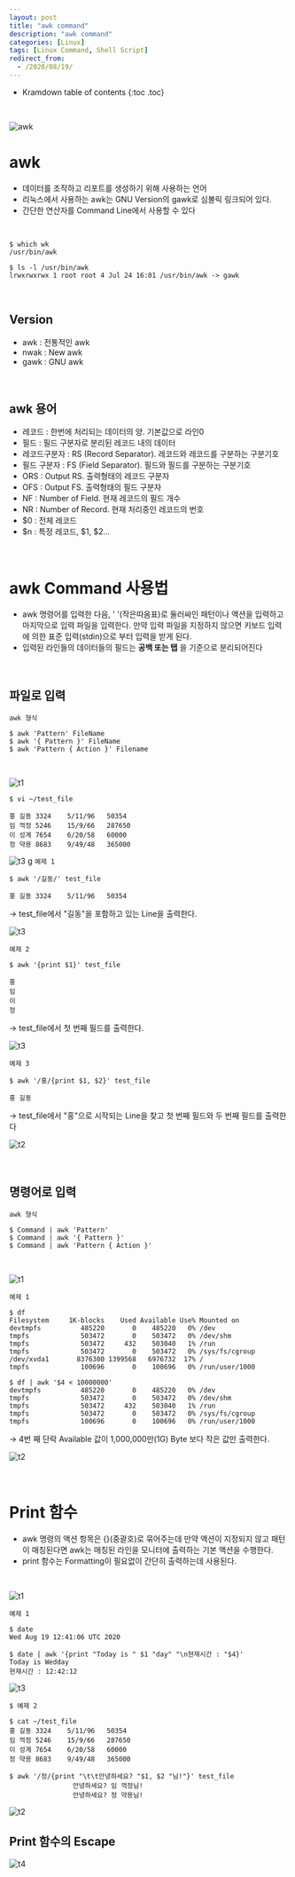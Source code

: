 ```yaml
---
layout: post
title: "awk command"
description: "awk command"
categories: [Linux]
tags: [Linux Command, Shell Script]
redirect_from:
  - /2020/08/19/
---
```


* Kramdown table of contents
{:toc .toc}


<br>

![awk](https://user-images.githubusercontent.com/69279022/90589860-0b9bac00-e21a-11ea-9814-48b7b09074e7.png)

# awk

- 데이터를 조작하고 리포트를 생성하기 위해 사용하는 언어
- 리눅스에서 사용하는 awk는 GNU Version의 gawk로 심볼릭 링크되어 있다.
- 간단한 연산자를 Command Line에서 사용할 수 있다

<br>

~~~
$ which wk   
/usr/bin/awk
~~~

~~~
$ ls -l /usr/bin/awk
lrwxrwxrwx 1 root root 4 Jul 24 16:01 /usr/bin/awk -> gawk
~~~

<br>

## Version
- awk : 전통적인 awk
- nwak : New awk
- gawk : GNU awk

<br>    
  
## awk 용어
- 레코드 : 한번에 처리되는 데이터의 양. 기본값으로 라인0
- 필드 : 필드 구분자로 분리된 레코드 내의 데이터
- 레코드구분자 : RS (Record Separator). 레코드와 레코드를 구분하는 구분기호
- 필드 구분자 : FS (Field Separator). 필드와 필드를 구분하는 구분기호
- ORS : Output RS. 출력형태의 레코드 구분자
- OFS : Output FS. 출력형태의 필드 구분자
- NF : Number of Field. 현재 레코드의 필드 개수
- NR : Number of Record. 현재 처리중인 레코드의 번호
- $0 : 전체 레코드 
- $n : 특정 레코드, $1, $2...

<br>

# awk Command 사용법

- awk 명령어를 입력한 다음, ' '(작은따옴표)로 둘러싸인 패턴이나 액션을 입력하고 마지막으로 입력 파일을 입력한다. 만약 입력 파일을 지정하지 않으면 키보드 입력에 의한 표준 입력(stdin)으로 부터 입력을 받게 된다.
- 입력된 라인들의 데이터들의 필드는 **공백 또는 탭** 을 기준으로 분리되어진다

<br>

## 파일로 입력


` awk 형식 `
~~~
$ awk 'Pattern' FileName
$ awk '{ Pattern }' FileName
$ awk 'Pattern { Action }' Filename
~~~

<br>

![t1](https://user-images.githubusercontent.com/69279022/90632460-67d4ef00-e25f-11ea-8580-477f0b13b970.png)

`$ vi ~/test_file `
~~~
홍 길동 3324    5/11/96   50354
임 꺽정 5246    15/9/66   287650
이 성계 7654    6/20/58   60000
정 약용 8683    9/49/48   365000
~~~

![t3](https://user-images.githubusercontent.com/69279022/90634752-29413380-e263-11ea-91ff-0d3c5765cb06.png)
g
` 예제 1 `
~~~
$ awk '/길동/' test_file
~~~
~~~
홍 길동 3324    5/11/96   50354
~~~

→ test_file에서 "길동"을 포함하고 있는 Line을 출력한다.

![t3](https://user-images.githubusercontent.com/69279022/90634752-29413380-e263-11ea-91ff-0d3c5765cb06.png)

` 예제 2 `
~~~
$ awk '{print $1}' test_file
~~~
~~~
홍
임
이
정
~~~

→ test_file에서 첫 번째 필드를 출력한다.

![t3](https://user-images.githubusercontent.com/69279022/90634752-29413380-e263-11ea-91ff-0d3c5765cb06.png)

` 예제 3 `
~~~
$ awk '/홍/{print $1, $2}' test_file
~~~
~~~
홍 길동
~~~

→ test_file에서 "홍"으로 시작되는 Line을 찾고 첫 번째 필드와 두 번째 필드를 출력한다

![t2](https://user-images.githubusercontent.com/69279022/90632462-686d8580-e25f-11ea-8de6-b4cdb8fbe60a.png)


<br>

## 명령어로 입력

` awk 형식 `
~~~
$ Command | awk 'Pattern'
$ Command | awk '{ Pattern }' 
$ Command | awk 'Pattern { Action }'
~~~

<br>

![t1](https://user-images.githubusercontent.com/69279022/90632460-67d4ef00-e25f-11ea-8580-477f0b13b970.png)


` 예제 1 `
~~~
$ df
Filesystem     1K-blocks    Used Available Use% Mounted on
devtmpfs          485220       0    485220   0% /dev
tmpfs             503472       0    503472   0% /dev/shm
tmpfs             503472     432    503040   1% /run
tmpfs             503472       0    503472   0% /sys/fs/cgroup
/dev/xvda1       8376300 1399568   6976732  17% /
tmpfs             100696       0    100696   0% /run/user/1000
~~~
~~~
$ df | awk '$4 < 10000000'
devtmpfs          485220       0    485220   0% /dev
tmpfs             503472       0    503472   0% /dev/shm
tmpfs             503472     432    503040   1% /run
tmpfs             503472       0    503472   0% /sys/fs/cgroup
tmpfs             100696       0    100696   0% /run/user/1000
~~~
→ 4번 째 단락 Available 값이 1,000,000만(1G) Byte 보다 작은 값만 출력한다. 

![t2](https://user-images.githubusercontent.com/69279022/90632462-686d8580-e25f-11ea-8de6-b4cdb8fbe60a.png)

<br>

# Print 함수

- awk 명령의 액션 항목은 {}(중괄호)로 묶어주는데 만약 액션이 지정되지 않고 패턴이 매칭된다면 awk는 매칭된 라인을 모니터에 출력하는 기본 액션을 수행한다.
- print 함수는 Formatting이 필요없이 간단히 출력하는데 사용된다.

<br>

![t1](https://user-images.githubusercontent.com/69279022/90632460-67d4ef00-e25f-11ea-8580-477f0b13b970.png)

` 예제 1 `
~~~
$ date
Wed Aug 19 12:41:06 UTC 2020
~~~
~~~
$ date | awk '{print "Today is " $1 "day" "\n현재시간 : "$4}'
Today is Wedday
현재시간 : 12:42:12
~~~

![t3](https://user-images.githubusercontent.com/69279022/90634752-29413380-e263-11ea-91ff-0d3c5765cb06.png)

`$ 예제 2 `
~~~
$ cat ~/test_file
홍 길동 3324    5/11/96   50354
임 꺽정 5246    15/9/66   287650
이 성계 7654    6/20/58   60000
정 약용 8683    9/49/48   365000
~~~
~~~
$ awk '/정/{print "\t\t안녕하세요? "$1, $2 "님!"}' test_file
                안녕하세요? 임 꺽정님!
                안녕하세요? 정 약용님!
~~~

![t2](https://user-images.githubusercontent.com/69279022/90632462-686d8580-e25f-11ea-8de6-b4cdb8fbe60a.png)

## Print 함수의 Escape

![t4](https://user-images.githubusercontent.com/69279022/90637097-82f72d00-e266-11ea-9a68-c678a1997a2d.png)

